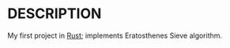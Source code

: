 # DESCRIPTION
My first project in [Rust](https://rust-lang.org); implements Eratosthenes Sieve algorithm.
